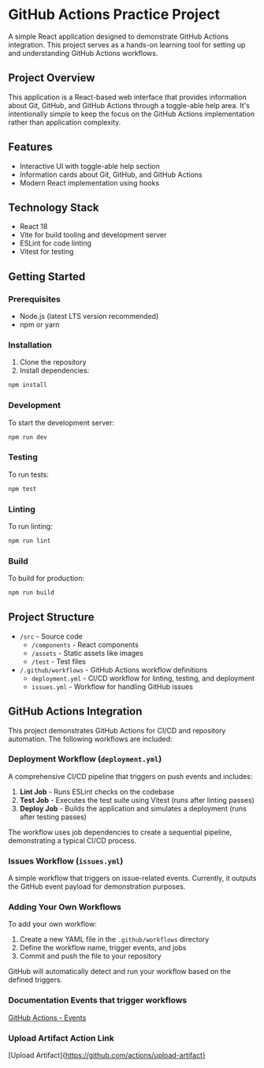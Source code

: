 # GitHub Actions Practice Project

A simple React application designed to demonstrate GitHub Actions integration. This project serves as a hands-on learning tool for setting up and understanding GitHub Actions workflows.

## Project Overview

This application is a React-based web interface that provides information about Git, GitHub, and GitHub Actions through a toggle-able help area. It's intentionally simple to keep the focus on the GitHub Actions implementation rather than application complexity.

## Features

- Interactive UI with toggle-able help section
- Information cards about Git, GitHub, and GitHub Actions
- Modern React implementation using hooks

## Technology Stack

- React 18
- Vite for build tooling and development server
- ESLint for code linting
- Vitest for testing

## Getting Started

### Prerequisites

- Node.js (latest LTS version recommended)
- npm or yarn

### Installation

1. Clone the repository
2. Install dependencies:
```bash
npm install
```

### Development

To start the development server:
```bash
npm run dev
```

### Testing

To run tests:
```bash
npm test
```

### Linting

To run linting:
```bash
npm run lint
```

### Build

To build for production:
```bash
npm run build
```

## Project Structure

- `/src` - Source code
  - `/components` - React components
  - `/assets` - Static assets like images
  - `/test` - Test files
- `/.github/workflows` - GitHub Actions workflow definitions
  - `deployment.yml` - CI/CD workflow for linting, testing, and deployment
  - `issues.yml` - Workflow for handling GitHub issues

## GitHub Actions Integration

This project demonstrates GitHub Actions for CI/CD and repository automation. The following workflows are included:

### Deployment Workflow (`deployment.yml`)

A comprehensive CI/CD pipeline that triggers on push events and includes:

1. **Lint Job** - Runs ESLint checks on the codebase
2. **Test Job** - Executes the test suite using Vitest (runs after linting passes)
3. **Deploy Job** - Builds the application and simulates a deployment (runs after testing passes)

The workflow uses job dependencies to create a sequential pipeline, demonstrating a typical CI/CD process.

### Issues Workflow (`issues.yml`)

A simple workflow that triggers on issue-related events. Currently, it outputs the GitHub event payload for demonstration purposes.

### Adding Your Own Workflows

To add your own workflow:

1. Create a new YAML file in the `.github/workflows` directory
2. Define the workflow name, trigger events, and jobs
3. Commit and push the file to your repository

GitHub will automatically detect and run your workflow based on the defined triggers. 

### Documentation Events that trigger workflows

[GitHub Actions - Events](https://docs.github.com/en/actions/writing-workflows/choosing-when-your-workflow-runs/events-that-trigger-workflows)

### Upload Artifact Action Link
[Upload Artifact]{https://github.com/actions/upload-artifact}
